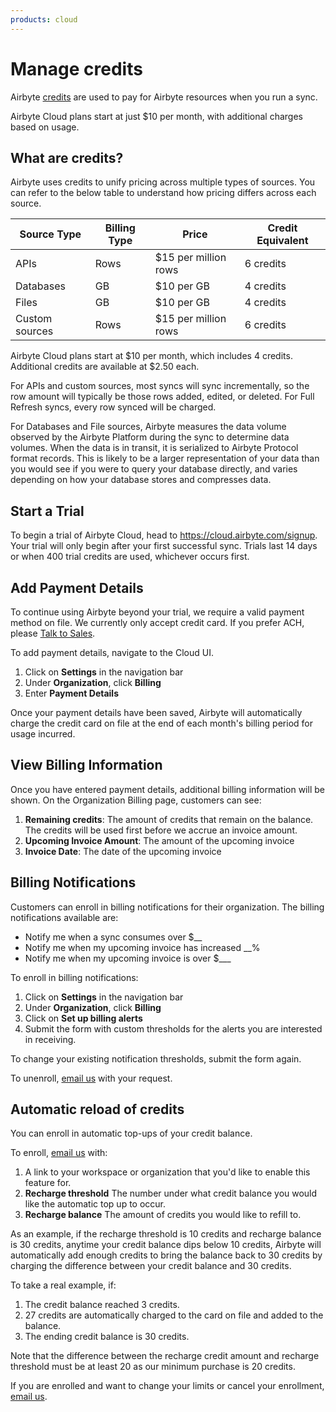 ```yaml
---
products: cloud
---
```


# Manage credits

Airbyte [credits](https://airbyte.com/pricing) are used to pay for Airbyte resources when you run a sync. 

Airbyte Cloud plans start at just $10 per month, with additional charges based on usage.

## What are credits?

Airbyte uses credits to unify pricing across multiple types of sources. You can refer to the below table to understand how pricing differs across each source.

|Source Type| Billing Type| Price| Credit Equivalent|
|-|-|-|-|
|APIs | Rows| $15 per million rows| 6 credits|
|Databases| GB | $10 per GB| 4 credits|
|Files| GB | $10 per GB| 4 credits|
|Custom sources| Rows | $15 per million rows| 6 credits|

Airbyte Cloud plans start at $10 per month, which includes 4 credits. Additional credits are available at $2.50 each.

For APIs and custom sources, most syncs will sync incrementally, so the row amount will typically be those rows added, edited, or deleted. For Full Refresh syncs, every row synced will be charged. 

For Databases and File sources, Airbyte measures the data volume observed by the Airbyte Platform during the sync to determine data volumes. When the data is in transit, it is serialized to Airbyte Protocol format records. This is likely to be a larger representation of your data than you would see if you were to query your database directly, and varies depending on how your database stores and compresses data.

## Start a Trial
To begin a trial of Airbyte Cloud, head to https://cloud.airbyte.com/signup. Your trial will only begin after your first successful sync. Trials last 14 days or when 400 trial credits are used, whichever occurs first. 

## Add Payment Details
To continue using Airbyte beyond your trial, we require a valid payment method on file. We currently only accept credit card. If you prefer ACH, please [Talk to Sales](https://airbyte.com/company/talk-to-sales).

To add payment details, navigate to the Cloud UI.
1. Click on **Settings** in the navigation bar
2. Under **Organization**, click **Billing**
3. Enter **Payment Details**

Once your payment details have been saved, Airbyte will automatically charge the credit card on file  at the end of each month's billing period for usage incurred.

## View Billing Information
Once you have entered payment details, additional billing information will be shown. On the Organization Billing page, customers can see:
1. **Remaining credits**: The amount of credits that remain on the balance. The credits will be used first before we accrue an invoice amount.
2. **Upcoming Invoice Amount**: The amount of the upcoming invoice
3. **Invoice Date**: The date of the upcoming invoice

## Billing Notifications
Customers can enroll in billing notifications for their organization. The billing notifications available are:
- Notify me when a sync consumes over $__
- Notify me when my upcoming invoice has increased __%
- Notify me when my upcoming invoice is over $___

To enroll in billing notifications:
1. Click on **Settings** in the navigation bar
2. Under **Organization**, click **Billing**
3. Click on **Set up billing alerts**
4. Submit the form with custom thresholds for the alerts you are interested in receiving.

To change your existing notification thresholds, submit the form again.

To unenroll, [email us](mailto:billing@airbyte.io) with your request.

## Automatic reload of credits

You can enroll in automatic top-ups of your credit balance. 

To enroll, [email us](mailto:billing@airbyte.io) with:

1. A link to your workspace or organization that you'd like to enable this feature for.
2. **Recharge threshold** The number under what credit balance you would like the automatic top up to occur.
3. **Recharge balance** The amount of credits you would like to refill to.

As an example, if the recharge threshold is 10 credits and recharge balance is 30 credits, anytime your credit balance dips below 10 credits, Airbyte will automatically add enough credits to bring the balance back to 30 credits by charging the difference between your credit balance and 30 credits.

To take a real example, if:

1. The credit balance reached 3 credits.
2. 27 credits are automatically charged to the card on file and added to the balance.
3. The ending credit balance is 30 credits.

Note that the difference between the recharge credit amount and recharge threshold must be at least 20 as our minimum purchase is 20 credits.

If you are enrolled and want to change your limits or cancel your enrollment, [email us](mailto:billing@airbyte.io).